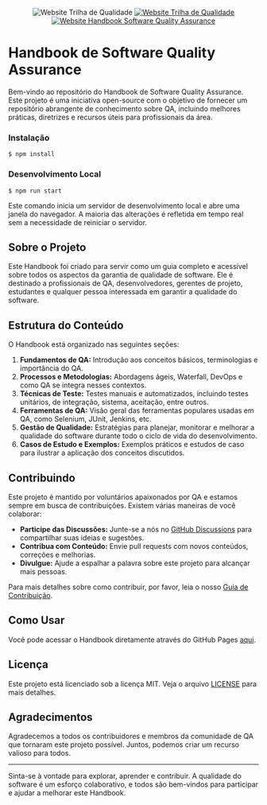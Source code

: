 <p align="center">    
    <img src="https://img.shields.io/github/stars/Trilha-de-Qualidade/software-quality-assurance-handbook?style=social" alt="Website Trilha de Qualidade" />    
    <a href="https://www.trilhadequalidade.com.br/" target="_blank">
        <img src="https://img.shields.io/badge/Website-Trilha_de_qualidade-blue" alt="Website Trilha de Qualidade" />
    </a>
    <a href="https://handbook.trilhadequalidade.com.br/" target="_blank">
        <img src="https://img.shields.io/badge/Website-Handbook_Software_Quality_Assurance-blue" alt="Website Handbook Software Quality Assurance" />
    </a>
</p>

# Handbook de Software Quality Assurance

Bem-vindo ao repositório do Handbook de Software Quality Assurance. Este projeto é uma iniciativa open-source com o objetivo de fornecer um repositório abrangente de conhecimento sobre QA, incluindo melhores práticas, diretrizes e recursos úteis para profissionais da área.

### Instalação

```
$ npm install
```

### Desenvolvimento Local

```
$ npm run start
```
Este comando inicia um servidor de desenvolvimento local e abre uma janela do navegador. A maioria das alterações é refletida em tempo real sem a necessidade de reiniciar o servidor.


## Sobre o Projeto

Este Handbook foi criado para servir como um guia completo e acessível sobre todos os aspectos da garantia de qualidade de software. Ele é destinado a profissionais de QA, desenvolvedores, gerentes de projeto, estudantes e qualquer pessoa interessada em garantir a qualidade do software.

## Estrutura do Conteúdo

O Handbook está organizado nas seguintes seções:

1. **Fundamentos de QA:** Introdução aos conceitos básicos, terminologias e importância do QA.
2. **Processos e Metodologias:** Abordagens ágeis, Waterfall, DevOps e como QA se integra nesses contextos.
3. **Técnicas de Teste:** Testes manuais e automatizados, incluindo testes unitários, de integração, sistema, aceitação, entre outros.
4. **Ferramentas de QA:** Visão geral das ferramentas populares usadas em QA, como Selenium, JUnit, Jenkins, etc.
5. **Gestão de Qualidade:** Estratégias para planejar, monitorar e melhorar a qualidade do software durante todo o ciclo de vida do desenvolvimento.
6. **Casos de Estudo e Exemplos:** Exemplos práticos e estudos de caso para ilustrar a aplicação dos conceitos discutidos.

## Contribuindo

Este projeto é mantido por voluntários apaixonados por QA e estamos sempre em busca de contribuições. Existem várias maneiras de você colaborar:

- **Participe das Discussões:** Junte-se a nós no [GitHub Discussions](https://github.com/Trilha-de-Qualidade/software-quality-assurance-handbook/discussions) para compartilhar suas ideias e sugestões.
- **Contribua com Conteúdo:** Envie pull requests com novos conteúdos, correções e melhorias.
- **Divulgue:** Ajude a espalhar a palavra sobre este projeto para alcançar mais pessoas.

Para mais detalhes sobre como contribuir, por favor, leia o nosso [Guia de Contribuição](CONTRIBUTING.md).

## Como Usar

Você pode acessar o Handbook diretamente através do GitHub Pages [aqui](https://handbook.trilhadequalidade.com.br/).

## Licença

Este projeto está licenciado sob a licença MIT. Veja o arquivo [LICENSE](LICENSE) para mais detalhes.

## Agradecimentos

Agradecemos a todos os contribuidores e membros da comunidade de QA que tornaram este projeto possível. Juntos, podemos criar um recurso valioso para todos.

---

Sinta-se à vontade para explorar, aprender e contribuir. A qualidade do software é um esforço colaborativo, e todos são bem-vindos para participar e ajudar a melhorar este Handbook.
